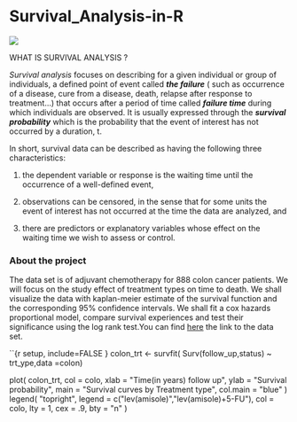 # Survival_Analysis-in-R



![]("C:/Users/steven\Desktop\survival.png")

WHAT IS SURVIVAL ANALYSIS ?

*Survival analysis* focuses on describing for a given individual or group of individuals, a defined point of event called ***the failure*** ( such as occurrence of a disease, cure from a disease, death, relapse after response to treatment...) that occurs after a period of time called ***failure time*** during which individuals are observed. It is usually expressed through the ***survival probability*** which is the probability that the event of interest has not occurred by a duration, t.

In short, survival data can be described as having the following three characteristics:

1.  the dependent variable or response is the waiting time until the occurrence of a well-defined event,

2.  observations can be censored, in the sense that for some units the event of interest has not occurred at the time the data are analyzed, and

3.  there are predictors or explanatory variables whose effect on the waiting time we wish to assess or control.

### **About the project**

The data set is of adjuvant chemotherapy for 888 colon cancer patients. We will focus on the study effect of treatment types on time to death. We shall visualize the data with kaplan-meier estimate of the survival function and the corresponding 95% confidence intervals. We shall fit a cox hazards proportional model, compare survival experiences and test their significance using the log rank test.You can find [here](https://www.kaggle.com/datasets/lakshmi25npathi/colon-cancer) the link to the data set.

``{r setup, include=FALSE }
colon_trt <- survfit(
                  Surv(follow_up,status) ~
                    trt_ype,data =colon)

plot(
  colon_trt,
  col = colo,
  xlab = "Time(in years) follow up",
  ylab = "Survival probability",
  main = "Survival curves by Treatment type",
 col.main = "blue" )
legend(
  "topright",
  legend = c("lev(amisole)","lev(amisole)+5-FU"),
  col = colo,
  lty = 1,
  cex = .9,
  bty = "n"
  )
```




